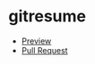 # gitresume

- [Preview](https://gretoq.github.io/gitresume/)
- [Pull Request](https://github.com/gretoq/gitresume/pull/1/files)
